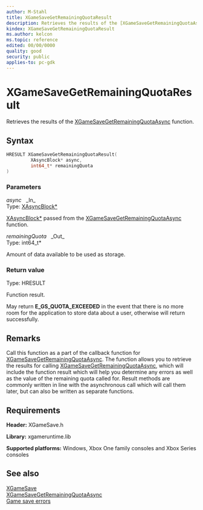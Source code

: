 ```yaml
---
author: M-Stahl
title: XGameSaveGetRemainingQuotaResult
description: Retrieves the results of the [XGameSaveGetRemainingQuotaAsync](xgamesavegetremainingquotaasync.md) function.
kindex: XGameSaveGetRemainingQuotaResult
ms.author: kelcon
ms.topic: reference
edited: 00/00/0000
quality: good
security: public
applies-to: pc-gdk
---
```


# XGameSaveGetRemainingQuotaResult  

Retrieves the results of the [XGameSaveGetRemainingQuotaAsync](xgamesavegetremainingquotaasync.md) function.  

## Syntax  
  
```cpp
HRESULT XGameSaveGetRemainingQuotaResult(  
         XAsyncBlock* async,  
         int64_t* remainingQuota  
)  
```  
  
### Parameters  
  
*async* &nbsp;&nbsp;\_In\_  
Type: [XAsyncBlock*](../../xasync/structs/xasyncblock.md)  

  
[XAsyncBlock*](../../xasync/structs/xasyncblock.md) passed from the [XGameSaveGetRemainingQuotaAsync](xgamesavegetremainingquotaasync.md) function.


*remainingQuota* &nbsp;&nbsp;\_Out\_  
Type: int64_t*  

  
Amount of data available to be used as storage.  


  
### Return value
Type: HRESULT
  
Function result.  

May return **E_GS_QUOTA_EXCEEDED** in the event that there is no more room for the application to store data about a user, otherwise will return successfully.
  
## Remarks  
  
Call this function as a part of the callback function for [XGameSaveGetRemainingQuotaAsync](xgamesavegetremainingquotaasync.md). The function allows you to retrieve the results for calling [XGameSaveGetRemainingQuotaAsync](xgamesavegetremainingquotaasync.md), which will include the function result which will help you determine any errors as well as the value of the remaining quota called for. Result methods are commonly written in line with the asynchronous call which will call them later, but can also be written as separate functions.
  
## Requirements  
  
**Header:** XGameSave.h
  
**Library:** xgameruntime.lib  
  
**Supported platforms:** Windows, Xbox One family consoles and Xbox Series consoles  
  
## See also  
[XGameSave](../xgamesave_members.md)  
[XGameSaveGetRemainingQuotaAsync](xgamesavegetremainingquotaasync.md)  
[Game save errors](../../../../system/overviews/game-save/game-saves-errors.md)